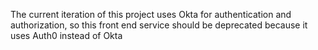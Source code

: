 The current iteration of this project uses Okta for authentication and authorization, so this front end service should be deprecated because it uses Auth0 instead of Okta